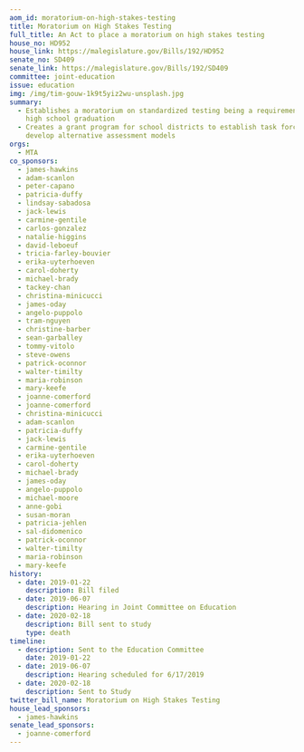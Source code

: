 ```yaml
---
aom_id: moratorium-on-high-stakes-testing
title: Moratorium on High Stakes Testing
full_title: An Act to place a moratorium on high stakes testing
house_no: HD952
house_link: https://malegislature.gov/Bills/192/HD952
senate_no: SD409
senate_link: https://malegislature.gov/Bills/192/SD409
committee: joint-education
issue: education
img: /img/tim-gouw-1k9t5yiz2wu-unsplash.jpg
summary:
  - Establishes a moratorium on standardized testing being a requirement for
    high school graduation
  - Creates a grant program for school districts to establish task forces to
    develop alternative assessment models
orgs:
  - MTA
co_sponsors:
  - james-hawkins
  - adam-scanlon
  - peter-capano
  - patricia-duffy
  - lindsay-sabadosa
  - jack-lewis
  - carmine-gentile
  - carlos-gonzalez
  - natalie-higgins
  - david-leboeuf
  - tricia-farley-bouvier
  - erika-uyterhoeven
  - carol-doherty
  - michael-brady
  - tackey-chan
  - christina-minicucci
  - james-oday
  - angelo-puppolo
  - tram-nguyen
  - christine-barber
  - sean-garballey
  - tommy-vitolo
  - steve-owens
  - patrick-oconnor
  - walter-timilty
  - maria-robinson
  - mary-keefe
  - joanne-comerford
  - joanne-comerford
  - christina-minicucci
  - adam-scanlon
  - patricia-duffy
  - jack-lewis
  - carmine-gentile
  - erika-uyterhoeven
  - carol-doherty
  - michael-brady
  - james-oday
  - angelo-puppolo
  - michael-moore
  - anne-gobi
  - susan-moran
  - patricia-jehlen
  - sal-didomenico
  - patrick-oconnor
  - walter-timilty
  - maria-robinson
  - mary-keefe
history:
  - date: 2019-01-22
    description: Bill filed
  - date: 2019-06-07
    description: Hearing in Joint Committee on Education
  - date: 2020-02-18
    description: Bill sent to study
    type: death
timeline:
  - description: Sent to the Education Committee
    date: 2019-01-22
  - date: 2019-06-07
    description: Hearing scheduled for 6/17/2019
  - date: 2020-02-18
    description: Sent to Study
twitter_bill_name: Moratorium on High Stakes Testing
house_lead_sponsors:
  - james-hawkins
senate_lead_sponsors:
  - joanne-comerford
---
```

